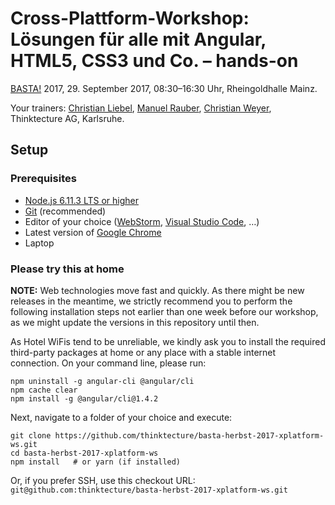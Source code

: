 # Cross-Plattform-Workshop: Lösungen für alle mit Angular, HTML5, CSS3 und Co. – hands-on

[BASTA!](https://basta.net/html5-javascript/echtes-cross-plattform-fuer-alle-mit-angular-hands-on/) 2017, 29. September 2017, 08:30–16:30 Uhr, Rheingoldhalle Mainz.

Your trainers: [Christian Liebel](https://twitter.com/chris_liebel), [Manuel Rauber](https://twitter.com/ManuelRauber), [Christian Weyer](https://twitter.com/christianweyer), Thinktecture AG, Karlsruhe.

## Setup

### Prerequisites

- [Node.js 6.11.3 LTS or higher](https://nodejs.org/en/)
- [Git](https://git-scm.com/) (recommended)
- Editor of your choice ([WebStorm](https://www.jetbrains.com/webstorm/), [Visual Studio Code](https://code.visualstudio.com/), …)
- Latest version of [Google Chrome](https://www.google.de/chrome/browser/desktop/)
- Laptop

### Please try this at home

**NOTE:** Web technologies move fast and quickly. As there might be new releases in the meantime, we strictly recommend you to perform the following installation steps not earlier than one week before our workshop, as we might update the versions in this repository until then.

As Hotel WiFis tend to be unreliable, we kindly ask you to install the required third-party packages at home or any place with a stable internet connection. On your command line, please run:

```
npm uninstall -g angular-cli @angular/cli
npm cache clear
npm install -g @angular/cli@1.4.2
```

Next, navigate to a folder of your choice and execute:

```
git clone https://github.com/thinktecture/basta-herbst-2017-xplatform-ws.git
cd basta-herbst-2017-xplatform-ws
npm install   # or yarn (if installed)
```

Or, if you prefer SSH, use this checkout URL: `git@github.com:thinktecture/basta-herbst-2017-xplatform-ws.git`
